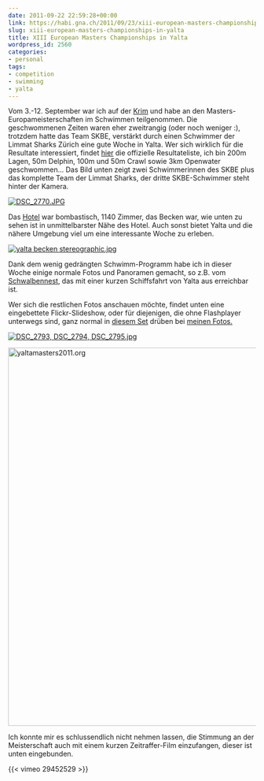 ```yaml
---
date: 2011-09-22 22:59:28+00:00
link: https://habi.gna.ch/2011/09/23/xiii-european-masters-championships-in-yalta/
slug: xiii-european-masters-championships-in-yalta
title: XIII European Masters Championships in Yalta
wordpress_id: 2560
categories:
- personal
tags:
- competition
- swimming
- yalta
---
```


Vom 3.-12. September war ich auf der [Krim](https://de.wikipedia.org/wiki/Krim) und habe an den Masters-Europameisterschaften im Schwimmen teilgenommen.
Die geschwommenen Zeiten waren eher zweitrangig (oder noch weniger :), trotzdem hatte das Team SKBE, verstärkt durch einen Schwimmer der Limmat Sharks Zürich eine gute Woche in Yalta.
Wer sich wirklich für die Resultate interessiert, findet [hier](http://yaltamasters2011.org/competition/results) die offizielle Resultateliste, ich bin 200m Lagen, 50m Delphin, 100m und 50m Crawl sowie 3km Openwater geschwommen...
Das Bild unten zeigt zwei Schwimmerinnen des SKBE plus das komplette Team der Limmat Sharks, der dritte SKBE-Schwimmer steht hinter der Kamera.

[![DSC_2770.JPG](https://habi.gna.ch/wp-content/uploads/2011/09/DSC_2770-tm.jpg)](https://habi.gna.ch/wp-content/uploads/2011/09/DSC_2770.jpg)

Das [Hotel](http://hotel-yalta.com/) war bombastisch, 1140 Zimmer, das Becken war, wie unten zu sehen ist in unmittelbarster Nähe des Hotel.
Auch sonst bietet Yalta und die nähere Umgebung viel um eine interessante Woche zu erleben.

[![yalta becken stereographic.jpg](https://habi.gna.ch/wp-content/uploads/2011/09/yalta-becken-stereographic-tm.jpg)](https://habi.gna.ch/wp-content/uploads/2011/09/yalta-becken-stereographic.jpg)

Dank dem wenig gedrängten Schwimm-Programm habe ich in dieser Woche einige normale Fotos und Panoramen gemacht, so z.B. vom [Schwalbennest](https://de.wikipedia.org/wiki/Schwalbennest_(Krim)), das mit einer kurzen Schiffsfahrt von Yalta aus erreichbar ist.

Wer sich die restlichen Fotos anschauen möchte, findet unten eine eingebettete Flickr-Slideshow, oder für diejenigen, die ohne Flashplayer unterwegs sind, ganz normal in [diesem Set](http://fotos.davidhaberth%C3%BCr.ch/index.php?type=sets&setId=72157627688031024) drüben bei [meinen Fotos.](http://fotos.davidhaberth%C3%BCr.ch/)

[](http://fotos.davidhaberth%C3%BCr.ch/)[![DSC_2793, DSC_2794, DSC_2795.jpg](https://habi.gna.ch/wp-content/uploads/2011/09/DSC_2793-DSC_2794-DSC_2795-tm.jpg)](https://habi.gna.ch/wp-content/uploads/2011/09/DSC_2793-DSC_2794-DSC_2795.jpg)

<a data-flickr-embed="true" data-header="true" data-footer="true" href="https://www.flickr.com/photos/habi/albums/72157627688031024" title="yaltamasters2011.org"><img src="https://static.flickr.com/6080/6154659577_b893c39c2d_b.jpg" width="1024" height="768" alt="yaltamasters2011.org"></a><script async src="//embedr.flickr.com/assets/client-code.js" charset="utf-8"></script>

Ich konnte mir es schlussendlich nicht nehmen lassen, die Stimmung an der Meisterschaft auch mit einem kurzen Zeitraffer-Film einzufangen, dieser ist unten eingebunden.

{{< vimeo 29452529 >}}

